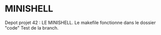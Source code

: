 # MINISHELL 
Depot projet 42 : LE MINISHELL.
Le makefile fonctionne dans le dossier "code"
Test de la branch.